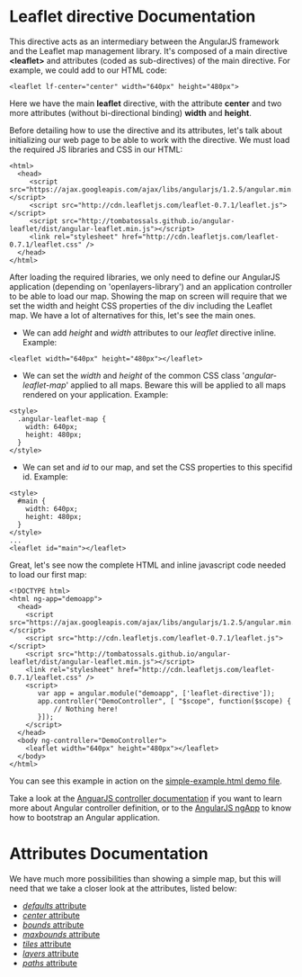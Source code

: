 Leaflet directive Documentation
===============================

This directive acts as an intermediary between the AngularJS framework and the Leaflet map management library. It's composed of a main directive **&lt;leaflet&gt;** and attributes (coded as sub-directives) of the main directive. For example, we could add to our HTML code:

```
<leaflet lf-center="center" width="640px" height="480px">
```

Here we have the main **leaflet** directive, with the attribute **center** and two more attributes (without bi-directional binding) **width** and **height**.

Before detailing how to use the directive and its attributes, let's talk about initializing our web page to be able to work with the directive. We must load the required JS libraries and CSS in our HTML:

```
<html>
  <head>
     <script src="https://ajax.googleapis.com/ajax/libs/angularjs/1.2.5/angular.min.js"></script>
     <script src="http://cdn.leafletjs.com/leaflet-0.7.1/leaflet.js"></script>
     <script src="http://tombatossals.github.io/angular-leaflet/dist/angular-leaflet.min.js"></script>
     <link rel="stylesheet" href="http://cdn.leafletjs.com/leaflet-0.7.1/leaflet.css" />
  </head>
</html>
```

After loading the required libraries, we only need to define our AngularJS application (depending on 'openlayers-library') and an application controller to be able to load our map. Showing the map on screen will require that we set the width and height CSS properties of the div including the Leaflet map. We have a lot of alternatives for this, let's see the main ones.

* We can add *height* and *width* attributes to our *leaflet* directive inline. Example:
```
<leaflet width="640px" height="480px"></leaflet>
```

* We can set the *width* and *height* of the common CSS class '*angular-leaflet-map*' applied to all maps. Beware this will be applied to all maps rendered on your application. Example:
```
<style>
  .angular-leaflet-map {
    width: 640px;
    height: 480px;
  }
</style>
```

* We can set and *id* to our map, and set the CSS properties to this specifid id. Example:
```
<style>
  #main {
    width: 640px;
    height: 480px;
  }
</style>
...
<leaflet id="main"></leaflet>
```


Great, let's see now the complete HTML and inline javascript code needed to load our first map:

```
<!DOCTYPE html>
<html ng-app="demoapp">
  <head>
    <script src="https://ajax.googleapis.com/ajax/libs/angularjs/1.2.5/angular.min.js"></script>
    <script src="http://cdn.leafletjs.com/leaflet-0.7.1/leaflet.js"></script>
    <script src="http://tombatossals.github.io/angular-leaflet/dist/angular-leaflet.min.js"></script>
    <link rel="stylesheet" href="http://cdn.leafletjs.com/leaflet-0.7.1/leaflet.css" />
    <script>
       var app = angular.module("demoapp", ['leaflet-directive']);
       app.controller("DemoController", [ "$scope", function($scope) {
           // Nothing here!
       }]);
    </script>
  </head>
  <body ng-controller="DemoController">
    <leaflet width="640px" height="480px"></leaflet>
  </body>
</html>

```

You can see this example in action on the [simple-example.html demo file](http://tombatossals.github.io/angular-leaflet/examples/simple-example.html).

Take a look at the [AnguarJS controller documentation](http://docs.angularjs.org/guide/controller) if you want to learn more about Angular controller definition, or to the [AngularJS ngApp](http://docs.angularjs.org/api/ng.directive:ngApp) to know how to bootstrap an Angular application.


Attributes Documentation
========================

We have much more possibilities than showing a simple map, but this will need that we take a closer look at the attributes, listed below:

* [_defaults_ attribute](https://github.com/tombatossals/angular-leaflet/blob/master/doc/defaults-attribute.md)
* [_center_ attribute](https://github.com/tombatossals/angular-leaflet/blob/master/doc/center-attribute.md)
* [_bounds_ attribute](https://github.com/tombatossals/angular-leaflet/blob/master/doc/bounds-attribute.md)
* [_maxbounds_ attribute](https://github.com/tombatossals/angular-leaflet/blob/master/doc/maxbounds-attribute.md)
* [_tiles_ attribute](https://github.com/tombatossals/angular-leaflet/blob/master/doc/tiles-attribute.md)
* [_layers_ attribute](https://github.com/tombatossals/angular-leaflet/blob/master/doc/layers-attribute.md)
* [_paths_ attribute](https://github.com/tombatossals/angular-leaflet/blob/master/doc/paths-attribute.md)
